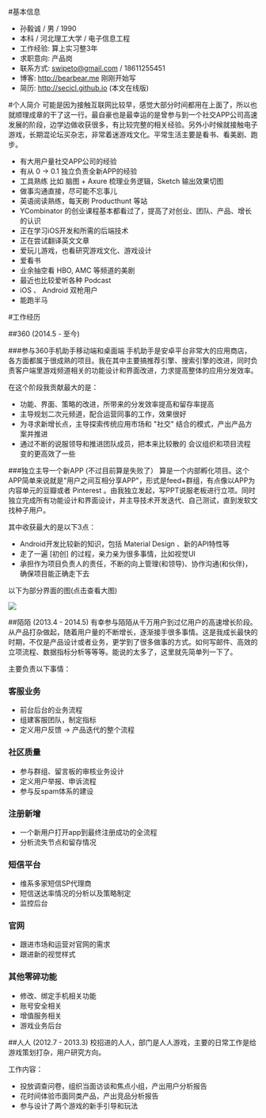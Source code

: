 #基本信息

* 孙毅诚 / 男 / 1990
* 本科  / 河北理工大学 / 电子信息工程
* 工作经验: 算上实习整3年
* 求职意向: 产品岗
* 联系方式: swipeto@gmail.com / 18611255451
* 博客: <a href="http://bearbear.me"> http://bearbear.me </a> 刚刚开始写
* 简历: <a href="http://secicl.github.io"> http://secicl.github.io </a>  (本文在线版)


#个人简介
可能是因为接触互联网比较早，感觉大部分时间都用在上面了，所以也就顺理成章的干了这一行。最自豪也是最幸运的是曾参与到一个社交APP公司高速发展的阶段，边学边做收获很多，有比较完整的相关经验。另外小时候就接触电子游戏，长期混论坛买杂志，非常着迷游戏文化。平常生活主要是看书、看美剧、跑步。

* 有大用户量社交APP公司的经验
* 有从 0 -> 0.1 独立负责全新APP的经验
* 工具熟练 比如 脑图 + Axure 梳理业务逻辑，Sketch 输出效果切图
* 做事沟通直接，尽可能不忘事儿
* 英语阅读熟练，每天刷 Producthunt 等站
* YCombinator 的创业课程基本都看过了，提高了对创业、团队、产品、增长的认识
* 正在学习iOS开发和所需的后端技术
* 正在尝试翻译英文文章
* 爱玩儿游戏，也看研究游戏文化、游戏设计
* 爱看书
* 业余抽空看 HBO, AMC 等频道的美剧
* 最近也比较爱听各种 Podcast
* iOS 、 Android 双枪用户
* 能跑半马


#工作经历

##360 (2014.5 - 至今)




###参与360手机助手移动端和桌面端
手机助手是安卓平台非常大的应用商店，各方面都属于很成熟的项目。我在其中主要搞推荐引擎、搜索引擎的改进，同时负责客户端里游戏频道相关的功能设计和界面改进，力求提高整体的应用分发效率。

在这个阶段我贡献最大的是：

* 功能、界面、策略的改进，所带来的分发效率提高和留存率提高
* 主导规划二次元频道，配合运营同事的工作，效果很好
* 为寻求新增长点，主导探索传统应用市场和 "社交" 结合的模式，产出产品方案并推进
* 通过不断的说服领导和推进团队成员，把本来比较散的 会议组织和项目流程 变的更高效了一些


###独立主导一个新APP (不过目前算是失败了）
算是一个内部孵化项目。这个APP简单来说就是"用户之间互相分享APP"，形式是feed+群组，有点像以APP为内容单元的豆瓣或者 Pinterest 。由我独立发起，写PPT说服老板进行立项。同时独立完成所有功能设计和界面设计，并主导技术开发迭代、自己测试，直到发软文找种子用户。



其中收获最大的是以下3点：

* Android开发比较新的知识，包括 Material Design 、新的API特性等
* 走了一遍 [初创] 的过程，亲力亲为很多事情，比如视觉UI
* 承担作为项目负责人的责任，不断的向上管理(和领导)、协作沟通(和伙伴)，确保项目能正确走下去

以下为部分界面的图(点击查看大图)

<a href="http://bearbear.me/wp-content/uploads/2015/02/bearbear_screenshot.jpg"><img src="http://bearbear.me/wp-content/uploads/2015/02/bearbear_screenshot.jpg"></a>


##陌陌 (2013.4 - 2014.5)
有幸参与陌陌从千万用户到过亿用户的高速增长阶段。从产品打杂做起，随着用户量的不断增长，逐渐接手很多事情。这是我成长最快的时期，不仅是产品设计或者业务，更学到了很多做事的方式。如何写邮件、高效的立项流程、数据指标分析等等等。能说的太多了，这里就先简单列一下了。

主要负责以下事情：

### 客服业务 
* 前台后台的业务流程
* 组建客服团队，制定指标
* 定义用户反馈 -> 产品迭代的整个流程

### 社区质量
* 参与群组、留言板的审核业务设计
* 定义用户举报、申诉流程
* 参与反spam体系的建设

### 注册新增 
* 一个新用户打开app到最终注册成功的全流程
* 分析流失节点和留存情况

### 短信平台
* 维系多家短信SP代理商
* 短信送达率情况的分析以及策略制定
* 监控后台

### 官网 
* 跟进市场和运营对官网的需求
* 跟进新的视觉样式

### 其他零碎功能
* 修改、绑定手机相关功能
* 账号安全相关
* 增值服务相关
* 游戏业务后台


##人人 (2012.7 - 2013.3)
校招进的人人，部门是人人游戏，主要的日常工作是给游戏策划打杂，用户研究方向。

工作内容：

* 投放调查问卷，组织当面访谈和焦点小组，产出用户分析报告
* 花时间体验市面同类产品，产出竞品分析报告
* 参与设计了两个游戏的新手引导和玩法


